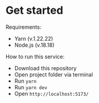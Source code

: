 # Get started

Requirements:
- Yarn (v.1.22.22)
- Node.js (v.18.18)

How to run this service:
- Download this repository
- Open project folder via terminal
- Run `yarn`
- Run `yarn dev`
- Open `http://localhost:5173/`
